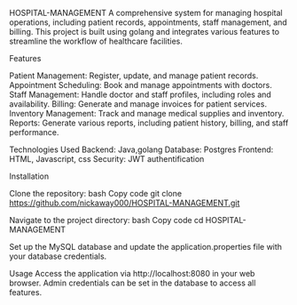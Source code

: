 HOSPITAL-MANAGEMENT
A comprehensive system for managing hospital operations, including patient records, appointments, staff management, and billing. This project is built using golang and integrates various features to streamline the workflow of healthcare facilities.

Features

Patient Management: Register, update, and manage patient records.
Appointment Scheduling: Book and manage appointments with doctors.
Staff Management: Handle doctor and staff profiles, including roles and availability.
Billing: Generate and manage invoices for patient services.
Inventory Management: Track and manage medical supplies and inventory.
Reports: Generate various reports, including patient history, billing, and staff performance.

Technologies Used
Backend: Java,golang
Database: Postgres
Frontend: HTML, Javascript, css
Security: JWT authentification

Installation

Clone the repository:
bash
Copy code
git clone https://github.com/nickaway000/HOSPITAL-MANAGEMENT.git


Navigate to the project directory:
bash
Copy code
cd HOSPITAL-MANAGEMENT


Set up the MySQL database and update the application.properties file with your database credentials.

Usage
Access the application via http://localhost:8080 in your web browser.
Admin credentials can be set in the database to access all features.
